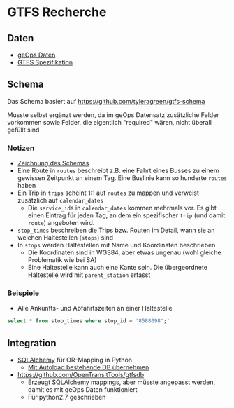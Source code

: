 # GTFS Recherche

## Daten
- [geOps Daten](http://gtfs.geops.ch/#completefeed)
- [GTFS Spezifikation](http://gtfs.org/reference)

## Schema

Das Schema basiert auf <https://github.com/tyleragreen/gtfs-schema>

Musste selbst ergänzt werden, da im geOps Datensatz zusätzliche Felder vorkommen sowie Felder, die eigentlich "required" wären, nicht überall gefüllt sind

### Notizen
- [Zeichnung des Schemas](https://camo.githubusercontent.com/eb8ef475708f33dc1134c33e0283cdf1c767cfa7/687474703a2f2f692e696d6775722e636f6d2f774554397250702e706e67)
- Eine Route in `routes` beschreibt z.B. eine Fahrt eines Busses zu einem gewissen Zeitpunkt an einem Tag. Eine Buslinie kann so hunderte `routes` haben
- Ein Trip in `trips` scheint 1:1 auf `routes` zu mappen und verweist zusätzlich auf `calendar_dates`
    - Die `service_id`s in `calendar_dates` kommen mehrmals vor. Es gibt einen Eintrag für jeden Tag, an dem ein spezifischer `trip` (und damit `route`) angeboten wird.
- `stop_times` beschreiben die Trips bzw. Routen im Detail, wann sie an welchen Haltestellen (`stops`) sind
- In `stops` werden Haltestellen mit Name und Koordinaten beschrieben
    - Die Koordinaten sind in WGS84, aber etwas ungenau (wohl gleiche Problematik wie bei SA)
    - Eine Haltestelle kann auch eine Kante sein. Die übergeordnete Haltestelle wird mit `parent_station` erfasst

### Beispiele
- Alle Ankunfts- und Abfahrtszeiten an einer Haltestelle
``` sql
select * from stop_times where stop_id = '8588098';'
```

## Integration
- [SQLAlchemy](https://www.sqlalchemy.org/) für OR-Mapping in Python
    - [Mit Autoload bestehende DB übernehmen](https://www.blog.pythonlibrary.org/2010/09/10/sqlalchemy-connecting-to-pre-existing-databases/)
- <https://github.com/OpenTransitTools/gtfsdb>
    - Erzeugt SQLAlchemy mappings, aber müsste angepasst werden, damit es mit geOps Daten funktioniert
    - Für python2.7 geschrieben